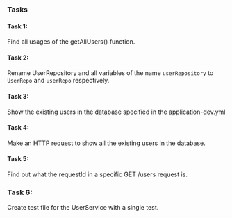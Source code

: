 
### Tasks

#### Task 1: 
Find all usages of the getAllUsers() function.

#### Task 2:
Rename UserRepository and all variables of the name `userRepository` to `UserRepo` and `userRepo` respectively. 

#### Task 3: 
Show the existing users in the database specified in the application-dev.yml

#### Task 4:
Make an HTTP request to show all the existing users in the database. 

#### Task 5:
Find out what the requestId in a specific GET /users request is. 

### Task 6: 
Create test file for the UserService with a single test. 





